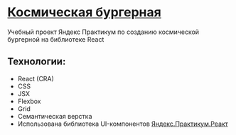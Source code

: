 # [Космическая бургерная](https://bronik04.github.io/react-burger/)
Учебный проект Яндекс Практикум по созданию космической бургерной на библиотеке React
## Технологии:
- React (CRA)
- CSS
- JSX
- Flexbox 
- Grid 
- Семантическая верстка 
- Использована библиотека UI-компонентов [Яндекс.Практикум.Реакт](https://yandex-praktikum.github.io/react-developer-burger-ui-components/docs/readme)